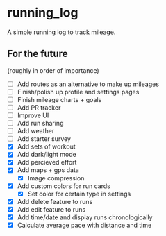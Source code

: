 # running_log

A simple running log to track mileage.

## For the future
(roughly in order of importance)
 - [ ] Add routes as an alternative to make up mileages
 - [ ] Finish/polish up profile and settings pages
 - [ ] Finish mileage charts + goals
 - [ ] Add PR tracker
 - [ ] Improve UI
 - [ ] Add run sharing
 - [ ] Add weather
 - [ ] Add starter survey
 - [X] Add sets of workout
 - [X] Add dark/light mode
 - [X] Add percieved effort
 - [X] Add maps + gps data
    - [X] Image compression
 - [X] Add custom colors for run cards
   - [X] Set color for certain type in settings
 - [X] Add delete feature to runs
 - [X] Add edit feature to runs
 - [X] Add time/date and display runs chronologically
 - [X] Calculate average pace with distance and time
